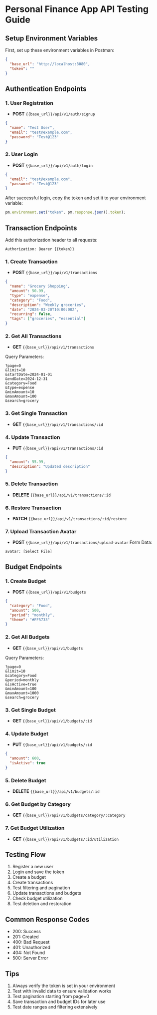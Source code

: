 # Personal Finance App API Testing Guide

## Setup Environment Variables

First, set up these environment variables in Postman:

```json
{
  "base_url": "http://localhost:8080",
  "token": ""
}
```

## Authentication Endpoints

### 1. User Registration

- **POST** `{{base_url}}/api/v1/auth/signup`

```json
{
  "name": "Test User",
  "email": "test@example.com",
  "password": "Test@123"
}
```

### 2. User Login

- **POST** `{{base_url}}/api/v1/auth/login`

```json
{
  "email": "test@example.com",
  "password": "Test@123"
}
```

After successful login, copy the token and set it to your environment variable:

```javascript
pm.environment.set("token", pm.response.json().token);
```

## Transaction Endpoints

Add this authorization header to all requests:

```
Authorization: Bearer {{token}}
```

### 1. Create Transaction

- **POST** `{{base_url}}/api/v1/transactions`

```json
{
  "name": "Grocery Shopping",
  "amount": 50.99,
  "type": "expense",
  "category": "Food",
  "description": "Weekly groceries",
  "date": "2024-03-20T10:00:00Z",
  "recurring": false,
  "tags": ["groceries", "essential"]
}
```

### 2. Get All Transactions

- **GET** `{{base_url}}/api/v1/transactions`

Query Parameters:

```
?page=0
&limit=10
&startDate=2024-01-01
&endDate=2024-12-31
&category=Food
&type=expense
&minAmount=10
&maxAmount=100
&search=grocery
```

### 3. Get Single Transaction

- **GET** `{{base_url}}/api/v1/transactions/:id`

### 4. Update Transaction

- **PUT** `{{base_url}}/api/v1/transactions/:id`

```json
{
  "amount": 55.99,
  "description": "Updated description"
}
```

### 5. Delete Transaction

- **DELETE** `{{base_url}}/api/v1/transactions/:id`

### 6. Restore Transaction

- **PATCH** `{{base_url}}/api/v1/transactions/:id/restore`

### 7. Upload Transaction Avatar

- **POST** `{{base_url}}/api/v1/transactions/upload-avatar`
  Form Data:

```
avatar: [Select File]
```

## Budget Endpoints

### 1. Create Budget

- **POST** `{{base_url}}/api/v1/budgets`

```json
{
  "category": "Food",
  "amount": 500,
  "period": "monthly",
  "theme": "#FF5733"
}
```

### 2. Get All Budgets

- **GET** `{{base_url}}/api/v1/budgets`

Query Parameters:

```
?page=0
&limit=10
&category=Food
&period=monthly
&isActive=true
&minAmount=100
&maxAmount=1000
&search=grocery
```

### 3. Get Single Budget

- **GET** `{{base_url}}/api/v1/budgets/:id`

### 4. Update Budget

- **PUT** `{{base_url}}/api/v1/budgets/:id`

```json
{
  "amount": 600,
  "isActive": true
}
```

### 5. Delete Budget

- **DELETE** `{{base_url}}/api/v1/budgets/:id`

### 6. Get Budget by Category

- **GET** `{{base_url}}/api/v1/budgets/category/:category`

### 7. Get Budget Utilization

- **GET** `{{base_url}}/api/v1/budgets/:id/utilization`

## Testing Flow

1. Register a new user
2. Login and save the token
3. Create a budget
4. Create transactions
5. Test filtering and pagination
6. Update transactions and budgets
7. Check budget utilization
8. Test deletion and restoration

## Common Response Codes

- 200: Success
- 201: Created
- 400: Bad Request
- 401: Unauthorized
- 404: Not Found
- 500: Server Error

## Tips

1. Always verify the token is set in your environment
2. Test with invalid data to ensure validation works
3. Test pagination starting from page=0
4. Save transaction and budget IDs for later use
5. Test date ranges and filtering extensively
